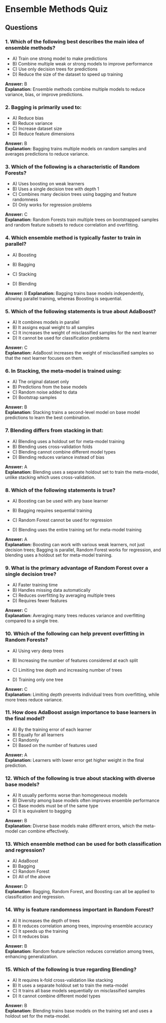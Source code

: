 # Ensemble Methods Quiz

## Questions

### 1. Which of the following best describes the main idea of ensemble methods?
- A) Train one strong model to make predictions
- B) Combine multiple weak or strong models to improve performance
- C) Use only decision trees for predictions
- D) Reduce the size of the dataset to speed up training

**Answer:** B  
**Explanation:** Ensemble methods combine multiple models to reduce variance, bias, or improve predictions.

### 2. Bagging is primarily used to:
- A) Reduce bias
- B) Reduce variance
- C) Increase dataset size
- D) Reduce feature dimensions

**Answer:** B  
**Explanation:** Bagging trains multiple models on random samples and averages predictions to reduce variance.

### 3. Which of the following is a characteristic of Random Forests?
- A) Uses boosting on weak learners
- B) Uses a single decision tree with depth 1
- C) Combines many decision trees using bagging and feature randomness
- D) Only works for regression problems

**Answer:** C  
**Explanation:** Random Forests train multiple trees on bootstrapped samples and random feature subsets to reduce correlation and overfitting.

### 4. Which ensemble method is typically faster to train in parallel?

- A) Boosting

- B) Bagging

- C) Stacking

- D) Blending

**Answer:** B
**Explanation:** Bagging trains base models independently, allowing parallel training, whereas Boosting is sequential.

### 5. Which of the following statements is true about AdaBoost?
- A) It combines models in parallel
- B) It assigns equal weight to all samples
- C) It increases the weight of misclassified samples for the next learner
- D) It cannot be used for classification problems

**Answer:** C  
**Explanation:** AdaBoost increases the weight of misclassified samples so that the next learner focuses on them.

### 6. In Stacking, the meta-model is trained using:
- A) The original dataset only
- B) Predictions from the base models
- C) Random noise added to data
- D) Bootstrap samples

**Answer:** B  
**Explanation:** Stacking trains a second-level model on base model predictions to learn the best combination.

### 7. Blending differs from stacking in that:
- A) Blending uses a holdout set for meta-model training
- B) Blending uses cross-validation folds
- C) Blending cannot combine different model types
- D) Blending reduces variance instead of bias

**Answer:** A  
**Explanation:** Blending uses a separate holdout set to train the meta-model, unlike stacking which uses cross-validation.

### 8. Which of the following statements is true?

- A) Boosting can be used with any base learner

- B) Bagging requires sequential training

- C) Random Forest cannot be used for regression

- D) Blending uses the entire training set for meta-model training

**Answer:** A  
**Explanation:** Boosting can work with various weak learners, not just decision trees; Bagging is parallel, Random Forest works for regression, and blending uses a holdout set for meta-model training.

### 9. What is the primary advantage of Random Forest over a single decision tree?
- A) Faster training time
- B) Handles missing data automatically
- C) Reduces overfitting by averaging multiple trees
- D) Requires fewer features

**Answer:** C  
**Explanation:** Averaging many trees reduces variance and overfitting compared to a single tree.

### 10. Which of the following can help prevent overfitting in Random Forests?

- A) Using very deep trees

- B) Increasing the number of features considered at each split

- C) Limiting tree depth and increasing number of trees

- D) Training only one tree

**Answer:** C  
**Explanation:** Limiting depth prevents individual trees from overfitting, while more trees reduce variance.

### 11. How does AdaBoost assign importance to base learners in the final model?
- A) By the training error of each learner
- B) Equally for all learners
- C) Randomly
- D) Based on the number of features used

**Answer:** A  
**Explanation:** Learners with lower error get higher weight in the final prediction.

### 12. Which of the following is true about stacking with diverse base models?
- A) It usually performs worse than homogeneous models
- B) Diversity among base models often improves ensemble performance
- C) Base models must be of the same type
- D) It is equivalent to bagging

**Answer:** B  
**Explanation:** Diverse base models make different errors, which the meta-model can combine effectively.

### 13. Which ensemble method can be used for both classification and regression?
- A) AdaBoost
- B) Bagging
- C) Random Forest
- D) All of the above

**Answer:** D  
**Explanation:** Bagging, Random Forest, and Boosting can all be applied to classification and regression.

### 14. Why is feature randomness important in Random Forest?
- A) It increases the depth of trees
- B) It reduces correlation among trees, improving ensemble accuracy
- C) It speeds up the training
- D) It reduces bias

**Answer:** B  
**Explanation:** Random feature selection reduces correlation among trees, enhancing generalization.

### 15. Which of the following is true regarding Blending?
- A) It requires k-fold cross-validation like stacking
- B) It uses a separate holdout set to train the meta-model
- C) It trains all base models sequentially on misclassified samples
- D) It cannot combine different model types

**Answer:** B  
**Explanation:** Blending trains base models on the training set and uses a holdout set for the meta-model.

